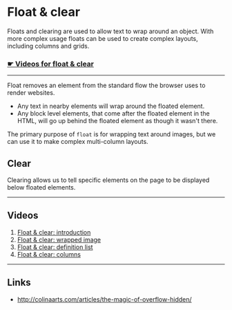 # Float & clear

Floats and clearing are used to allow text to wrap around an object.
With more complex usage floats can be used to create complex layouts, including columns and grids.

### [☛ Videos for float & clear](https://www.youtube.com/playlist?list=PLWjCJDeWfDdd0KA55h2H466wmas8X2kF0)

---

Float removes an element from the standard flow the browser uses to render websites.

- Any text in nearby elements will wrap around the floated element.
- Any block level elements, that come after the floated element in the HTML, will go up behind the floated element as though it wasn't there.

The primary purpose of `float` is for wrapping text around images,
but we can use it to make complex multi-column layouts.

## Clear

Clearing allows us to tell specific elements on the page to be displayed below floated elements.

---

## Videos

1. [Float & clear: introduction](http://www.youtube.com/watch?v=fXbxt09eHj8&list=PLWjCJDeWfDdd0KA55h2H466wmas8X2kF0&index=1)
2. [Float & clear: wrapped image](http://www.youtube.com/watch?v=6YqFoNHdOPM&list=PLWjCJDeWfDdd0KA55h2H466wmas8X2kF0&index=2)
3. [Float & clear: definition list](http://www.youtube.com/watch?v=FTlb4PzwvH8&list=PLWjCJDeWfDdd0KA55h2H466wmas8X2kF0&index=3)
4. [Float & clear: columns](http://www.youtube.com/watch?v=ZbWpuW9wXK0&list=PLWjCJDeWfDdd0KA55h2H466wmas8X2kF0&index=4)

---

## Links

- http://colinaarts.com/articles/the-magic-of-overflow-hidden/

